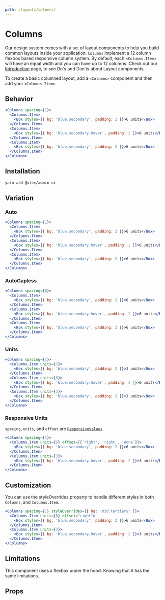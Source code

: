 ```yaml
---
path: /layouts/columns/
---
```


# Columns

Our design system comes with a set of layout components to help you build common layouts inside your application. `Columns` implement a 12 column flexbox based responsive column system. By default, each `<Columns.Item>` will have an equal width and you can have up to 12 columns. Check out our [Introduction](/layouts/introduction) page, to see Do's and Don'ts about Layout components.

To create a basic columned layout, add a `<Columns>` component and then add your `<Columns.Item>`.

## Behavior

```jsx
<Columns spacing={1}>
  <Columns.Item>
    <Box styles={{ bg: 'blue.secondary', padding: 2 }}>6 units</Box>
  </Columns.Item>
  <Columns.Item>
    <Box styles={{ bg: 'blue.secondary.hover', padding: 2 }}>6 units</Box>
  </Columns.Item>
  <Columns.Item>
    <Box styles={{ bg: 'blue.secondary', padding: 2 }}>6 units</Box>
  </Columns.Item>
</Columns>
```

## Installation

```sh isStatic
yarn add @vtex/admin-ui
```

## Variation

### Auto

```jsx
<Columns spacing={1}>
  <Columns.Item>
    <Box styles={{ bg: 'blue.secondary', padding: 2 }}>6 units</Box>
  </Columns.Item>
  <Columns.Item>
    <Box styles={{ bg: 'blue.secondary.hover', padding: 2 }}>6 units</Box>
  </Columns.Item>
  <Columns.Item>
    <Box styles={{ bg: 'blue.secondary', padding: 2 }}>6 units</Box>
  </Columns.Item>
</Columns>
```

### AutoGapless

```jsx
<Columns spacing={0}>
  <Columns.Item>
    <Box styles={{ bg: 'blue.secondary', padding: 2 }}>6 units</Box>
  </Columns.Item>
  <Columns.Item>
    <Box styles={{ bg: 'blue.secondary.hover', padding: 2 }}>6 units</Box>
  </Columns.Item>
  <Columns.Item>
    <Box styles={{ bg: 'blue.secondary', padding: 2 }}>6 units</Box>
  </Columns.Item>
</Columns>
```

### Units

```jsx
<Columns spacing={1}>
  <Columns.Item units={3}>
    <Box styles={{ bg: 'blue.secondary', padding: 2 }}>3 units</Box>
  </Columns.Item>
  <Columns.Item units={6}>
    <Box styles={{ bg: 'blue.secondary.hover', padding: 2 }}>6 units</Box>
  </Columns.Item>
  <Columns.Item units={3}>
    <Box styles={{ bg: 'blue.secondary', padding: 2 }}>3 units</Box>
  </Columns.Item>
</Columns>
```

### Responsive Units

`spacing`, `units`, and `offset` are [`ResponsiveValues`](/docs/guide/responsive-design/#responsive-values)

```jsx
<Columns spacing={1}>
  <Columns.Item units={6} offset={['right', 'right', 'none']}>
    <Box styles={{ bg: 'blue.secondary', padding: 2 }}>6 units</Box>
  </Columns.Item>
  <Columns.Item units={3}>
    <Box styles={{ bg: 'blue.secondary.hover', padding: 2 }}>3 units</Box>
  </Columns.Item>
</Columns>
```

## Customization

You can use the styleOverrides property to handle different styles in both `Columns`, and `Columns.Item`.

```jsx
<Columns spacing={1} styleOverrides={{ bg: 'mid.tertiary' }}>
  <Columns.Item units={6} offset="right">
    <Box styles={{ bg: 'blue.secondary', padding: 2 }}>6 units</Box>
  </Columns.Item>
  <Columns.Item units={3}>
    <Box styles={{ bg: 'blue.secondary.hover', padding: 2 }}>3 units</Box>
  </Columns.Item>
</Columns>
```

## Limitations

This component uses a flexbox under the hood. Knowing that it has the same limitations.

## Props

<propdetails heading="Columns" component="Columns">
</propdetails>

<propdetails heading="Columns.Item" component="ColumnsItem">
</propdetails>
